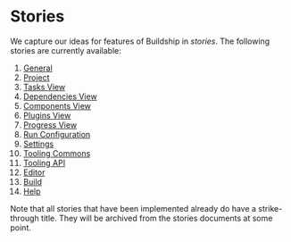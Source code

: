 # Stories

We capture our ideas for features of Buildship in _stories_. The following stories are currently available:

1. [General](General.md)
1. [Project](Project.md)
1. [Tasks View](TasksView.md)
1. [Dependencies View](DependenciesView.md)
1. [Components View](ComponentsView.md)
1. [Plugins View](PluginsView.md)
1. [Progress View](ProgressView.md)
1. [Run Configuration](RunConfiguration.md)
1. [Settings](Settings.md)
1. [Tooling Commons](ToolingCommons.md)
1. [Tooling API](ToolingAPI.md)
1. [Editor](Editor.md)
1. [Build](Build.md)
1. [Help](Help.md)

Note that all stories that have been implemented already do have a strike-through title. They will be archived
from the stories documents at some point.
